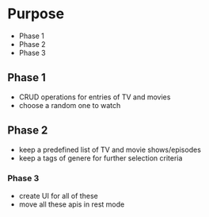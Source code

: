 # Purpose
* Phase 1
* Phase 2
* Phase 3

## Phase 1 
* CRUD operations for entries of TV and movies
* choose a random one to watch

## Phase 2
* keep a predefined list of TV and movie shows/episodes
* keep a tags of genere for further selection criteria

### Phase 3
* create UI for all of these
* move all these apis in rest mode
